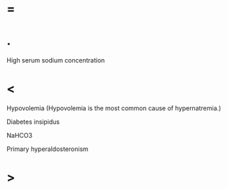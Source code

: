 # =

# .

High serum sodium concentration

# <

Hypovolemia (Hypovolemia is the most common cause of hypernatremia.)

Diabetes insipidus

NaHCO3

Primary hyperaldosteronism

# >
